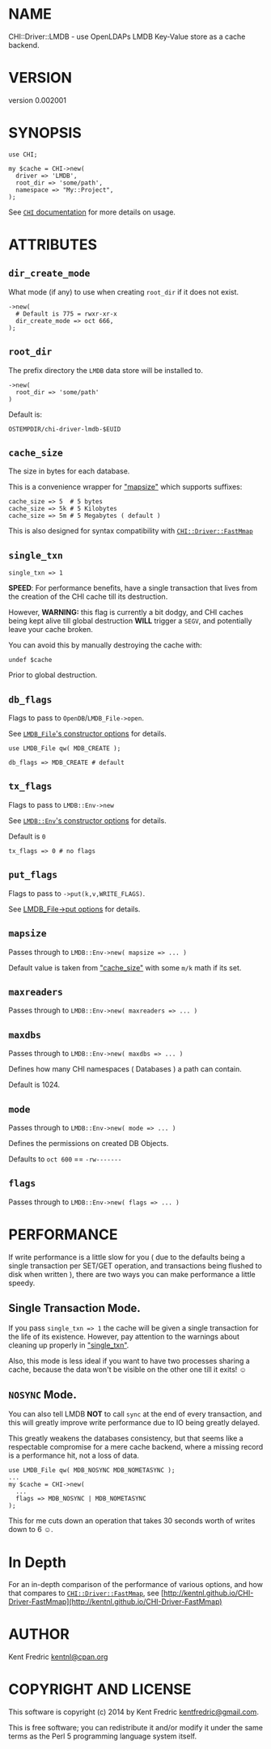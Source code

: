 # NAME

CHI::Driver::LMDB - use OpenLDAPs LMDB Key-Value store as a cache backend.

# VERSION

version 0.002001

# SYNOPSIS

    use CHI;

    my $cache = CHI->new(
      driver => 'LMDB',
      root_dir => 'some/path',
      namespace => "My::Project",
    );

See [`CHI` documentation](https://metacpan.org/pod/CHI) for more details on usage.

# ATTRIBUTES

## `dir_create_mode`

What mode (if any) to use when creating `root_dir` if it does not exist.

    ->new(
      # Default is 775 = rwxr-xr-x
      dir_create_mode => oct 666,
    );

## `root_dir`

The prefix directory the `LMDB` data store will be installed to.

    ->new(
      root_dir => 'some/path'
    )

Default is:

    OSTEMPDIR/chi-driver-lmdb-$EUID

## `cache_size`

The size in bytes for each database.

This is a convenience wrapper for ["mapsize"](#mapsize) which supports suffixes:

    cache_size => 5  # 5 bytes
    cache_size => 5k # 5 Kilobytes
    cache_size => 5m # 5 Megabytes ( default )

This is also designed for syntax compatibility with [`CHI::Driver::FastMmap`](https://metacpan.org/pod/CHI::Driver::FastMmap)

## `single_txn`

    single_txn => 1

**SPEED**: For performance benefits, have a single transaction
that lives from the creation of the CHI cache till its destruction.

However, **WARNING:** this flag is currently a bit dodgy, and CHI caches being kept alive
till global destruction **WILL** trigger a `SEGV`, and potentially leave your cache broken.

You can avoid this by manually destroying the cache with:

    undef $cache

Prior to global destruction.

## `db_flags`

Flags to pass to `OpenDB`/`LMDB_File->open`.

See [`LMDB_File`'s constructor options](https://metacpan.org/pod/LMDB_File#LMDB_File) for details.

    use LMDB_File qw( MDB_CREATE );

    db_flags => MDB_CREATE # default

## `tx_flags`

Flags to pass to `LMDB::Env->new`

See [`LMDB::Env`'s constructor options](https://metacpan.org/pod/LMDB_File#LMDB::Env) for details.

Default is `0`

    tx_flags => 0 # no flags

## `put_flags`

Flags to pass to `->put(k,v,WRITE_FLAGS)`.

See [LMDB\_File->put options](https://metacpan.org/pod/LMDB_File#LMDB_File) for details.

## `mapsize`

Passes through to `LMDB::Env->new( mapsize => ... )`

Default value is taken from ["cache\_size"](#cache_size) with some `m/k` math if its set.

## `maxreaders`

Passes through to `LMDB::Env->new( maxreaders => ... )`

## `maxdbs`

Passes through to `LMDB::Env->new( maxdbs => ... )`

Defines how many CHI namespaces ( Databases ) a path can contain.

Default is 1024.

## `mode`

Passes through to `LMDB::Env->new( mode => ... )`

Defines the permissions on created DB Objects.

Defaults to `oct 600` == `-rw-------`

## `flags`

Passes through to `LMDB::Env->new( flags => ... )`

# PERFORMANCE

If write performance is a little slow for you ( due to the defaults being a single
transaction per SET/GET operation, and transactions being flushed to disk when written ),
there are two ways you can make performance a little speedy.

## Single Transaction Mode.

If you pass `single_txn => 1` the cache will be given a single transaction
for the life of its existence. However, pay attention to the warnings about cleaning
up properly in ["single\_txn"](#single_txn).

Also, this mode is less ideal if you want to have two processes sharing a cache,
because the data won't be visible on the other one till it exits! ☺

## `NOSYNC` Mode.

You can also tell LMDB **NOT** to call `sync` at the end of every transaction,
and this will greatly improve write performance due to IO being greatly delayed.

This greatly weakens the databases consistency, but that seems like a respectable
compromise for a mere cache backend, where a missing record is a performance hit, not a loss of data.

    use LMDB_File qw( MDB_NOSYNC MDB_NOMETASYNC );
    ...
    my $cache = CHI->new(
      ...
      flags => MDB_NOSYNC | MDB_NOMETASYNC
    );

This for me cuts down an operation that takes 30 seconds worth of writes down to 6 ☺.

# In Depth

For an in-depth comparison of the performance of various options,
and how that compares to [`CHI::Driver::FastMmap`](https://metacpan.org/pod/CHI::Driver::FastMmap),
see [http://kentnl.github.io/CHI-Driver-FastMmap](http://kentnl.github.io/CHI-Driver-FastMmap)

# AUTHOR

Kent Fredric <kentnl@cpan.org>

# COPYRIGHT AND LICENSE

This software is copyright (c) 2014 by Kent Fredric <kentfredric@gmail.com>.

This is free software; you can redistribute it and/or modify it under
the same terms as the Perl 5 programming language system itself.
